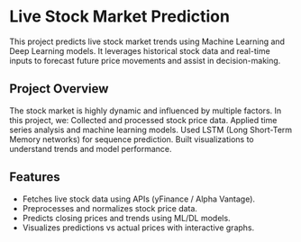 # Live Stock Market Prediction

This project predicts live stock market trends using Machine Learning and Deep Learning models. It leverages historical stock data and real-time inputs to forecast future price movements and assist in decision-making.

## Project Overview

The stock market is highly dynamic and influenced by multiple factors. In this project, we:
Collected and processed stock price data.
Applied time series analysis and machine learning models.
Used LSTM (Long Short-Term Memory networks) for sequence prediction.
Built visualizations to understand trends and model performance.

## Features
<ul>
  <li>Fetches live stock data using APIs (yFinance / Alpha Vantage).</li>
  <li>Preprocesses and normalizes stock price data.</li>
  <li>Predicts closing prices and trends using ML/DL models.</li>
  <li>Visualizes predictions vs actual prices with interactive graphs.</li>
</ul>
